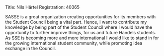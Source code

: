 Title: Nils Härtel
Registration: 40365

SASSE is a great organization creating opportunities for its members with the Student Council being a vital part. Hence, I want to contribute my knowledge by being part of the Student Council where I would have the opportunity to further improve things, for us and future Handels students. As SSE is becoming more and more international I would like to stand in for the growing international student community, while promoting idea exchange in the Council.
